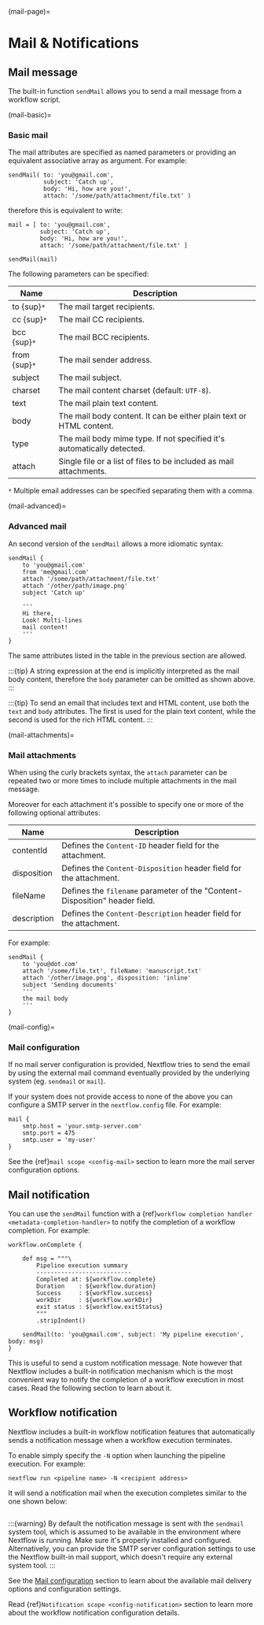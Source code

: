 (mail-page)=

# Mail & Notifications

## Mail message

The built-in function `sendMail` allows you to send a mail message from a workflow script.

(mail-basic)=

### Basic mail

The mail attributes are specified as named parameters or providing an equivalent associative array as argument.
For example:

```
sendMail( to: 'you@gmail.com',
          subject: 'Catch up',
          body: 'Hi, how are you!',
          attach: '/some/path/attachment/file.txt' )
```

therefore this is equivalent to write:

```
mail = [ to: 'you@gmail.com',
         subject: 'Catch up',
         body: 'Hi, how are you!',
         attach: '/some/path/attachment/file.txt' ]

sendMail(mail)
```

The following parameters can be specified:

| Name          | Description                                                            |
| ------------- | ---------------------------------------------------------------------- |
| to {sup}`*`   | The mail target recipients.                                            |
| cc {sup}`*`   | The mail CC recipients.                                                |
| bcc {sup}`*`  | The mail BCC recipients.                                               |
| from {sup}`*` | The mail sender address.                                               |
| subject       | The mail subject.                                                      |
| charset       | The mail content charset (default: `UTF-8`).                           |
| text          | The mail plain text content.                                           |
| body          | The mail body content. It can be either plain text or HTML content.    |
| type          | The mail body mime type. If not specified it's automatically detected. |
| attach        | Single file or a list of files to be included as mail attachments.     |

`*` Multiple email addresses can be specified separating them with a comma.

(mail-advanced)=

### Advanced mail

An second version of the `sendMail` allows a more idiomatic syntax:

```
sendMail {
    to 'you@gmail.com'
    from 'me@gmail.com'
    attach '/some/path/attachment/file.txt'
    attach '/other/path/image.png'
    subject 'Catch up'

    '''
    Hi there,
    Look! Multi-lines
    mail content!
    '''
}
```

The same attributes listed in the table in the previous section are allowed.

:::{tip}
A string expression at the end is implicitly interpreted as the mail body content, therefore
the `body` parameter can be omitted as shown above.
:::

:::{tip}
To send an email that includes text and HTML content, use both the `text` and `body` attributes.
The first is used for the plain text content, while the second is used for the rich HTML content.
:::

(mail-attachments)=

### Mail attachments

When using the curly brackets syntax, the `attach` parameter can be repeated two or more times to include
multiple attachments in the mail message.

Moreover for each attachment it's possible to specify one or more of the following optional attributes:

| Name        | Description                                                                 |
| ----------- | --------------------------------------------------------------------------- |
| contentId   | Defines the `Content-ID` header field for the attachment.                   |
| disposition | Defines the `Content-Disposition` header field for the attachment.          |
| fileName    | Defines the `filename` parameter of the "Content-Disposition" header field. |
| description | Defines the `Content-Description` header field for the attachment.          |

For example:

```
sendMail {
    to 'you@dot.com'
    attach '/some/file.txt', fileName: 'manuscript.txt'
    attach '/other/image.png', disposition: 'inline'
    subject 'Sending documents'
    '''
    the mail body
    '''
}
```

(mail-config)=

### Mail configuration

If no mail server configuration is provided, Nextflow tries to send the email by using the external mail command
eventually provided by the underlying system (eg. `sendmail` or `mail`).

If your system does not provide access to none of the above you can configure a SMTP server in the `nextflow.config` file.
For example:

```
mail {
    smtp.host = 'your.smtp-server.com'
    smtp.port = 475
    smtp.user = 'my-user'
}
```

See the {ref}`mail scope <config-mail>` section to learn more the mail server configuration options.

## Mail notification

You can use the `sendMail` function with a {ref}`workflow completion handler <metadata-completion-handler>`
to notify the completion of a workflow completion. For example:

```
workflow.onComplete {

    def msg = """\
        Pipeline execution summary
        ---------------------------
        Completed at: ${workflow.complete}
        Duration    : ${workflow.duration}
        Success     : ${workflow.success}
        workDir     : ${workflow.workDir}
        exit status : ${workflow.exitStatus}
        """
        .stripIndent()

    sendMail(to: 'you@gmail.com', subject: 'My pipeline execution', body: msg)
}
```

This is useful to send a custom notification message. Note however that Nextflow includes a built-in notification mechanism
which is the most convenient way to notify the completion of a workflow execution in most cases. Read the following
section to learn about it.

## Workflow notification

Nextflow includes a built-in workflow notification features that automatically sends a notification message
when a workflow execution terminates.

To enable simply specify the `-N` option when launching the pipeline execution. For example:

```
nextflow run <pipeline name> -N <recipient address>
```

It will send a notification mail when the execution completes similar to the one shown below:

```{image} images/workflow-notification-min.png
```

:::{warning}
By default the notification message is sent with the `sendmail` system tool, which is assumed to be
available in the environment where Nextflow is running. Make sure it's properly installed and configured.
Alternatively, you can provide the SMTP server configuration settings to use the Nextflow
built-in mail support, which doesn't require any external system tool.
:::

See the [Mail configuration](#mail-configuration) section to learn about the available mail delivery options and configuration settings.

Read {ref}`Notification scope <config-notification>` section to learn more about the workflow notification
configuration details.
